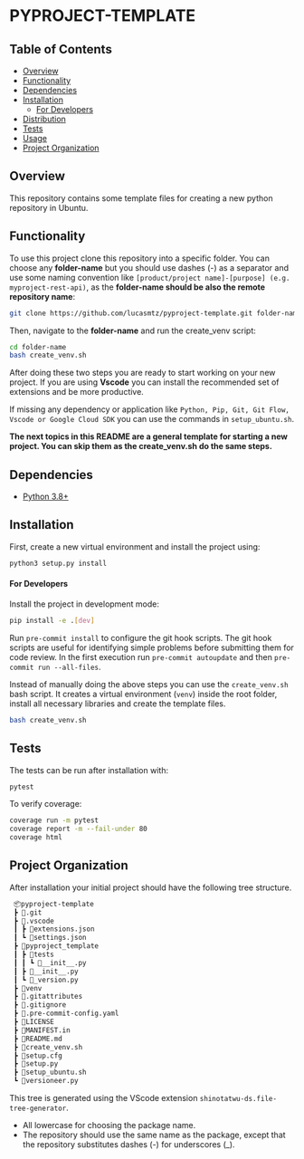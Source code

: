 PYPROJECT-TEMPLATE
==============================

## Table of Contents
* [Overview](#overview)
* [Functionality](#functionality)
* [Dependencies](#dependencies)
* [Installation](#installation)
    * [For Developers](#for-developers)
* [Distribution](#distribution)
* [Tests](#tests)
* [Usage](#usage)
* [Project Organization](#project-organization)

## Overview
This repository contains some template files for creating a new python repository in Ubuntu.

## Functionality
To use this project clone this repository into a specific folder.
You can choose any **folder-name** but you should use dashes (-) as a separator and use some naming convention like `[product/project name]-[purpose] (e.g. myproject-rest-api)`, as the **folder-name should be also the remote repository name**:
```sh
git clone https://github.com/lucasmtz/pyproject-template.git folder-name
```

Then, navigate to the **folder-name** and run the create_venv script:
```bash
cd folder-name
bash create_venv.sh
```

After doing these two steps you are ready to start working on your new project.
If you are using **Vscode** you can install the recommended set of extensions and be more productive.

If missing any dependency or application like `Python, Pip, Git, Git Flow, Vscode or Google Cloud SDK` you can use the commands in `setup_ubuntu.sh`.

**The next topics in this README are a general template for starting a new project. You can skip them as the create_venv.sh do the same steps.**

## Dependencies
- [Python 3.8+](https://www.python.org/)

## Installation

First, create a new virtual environment and install the project using:
```sh
python3 setup.py install
```

#### For Developers
Install the project in development mode:
```sh
pip install -e .[dev]
```

Run `pre-commit install` to configure the git hook scripts. The git hook scripts are useful for identifying simple problems before submitting them for code review. In the first execution run `pre-commit autoupdate` and then `pre-commit run --all-files`.

Instead of manually doing the above steps you can use the `create_venv.sh` bash script. It creates a virtual environment (`venv`) inside the root folder, install all necessary libraries and create the template files.
```sh
bash create_venv.sh
```


## Tests
The tests can be run after installation with:
```sh
pytest
```
To verify coverage:
```sh
coverage run -m pytest
coverage report -m --fail-under 80
coverage html
```

## Project Organization
After installation your initial project should have the following tree structure.

```html
 📦pyproject-template
 ┣ 📂.git
 ┣ 📂.vscode
 ┃ ┣ 📜extensions.json
 ┃ ┗ 📜settings.json
 ┣ 📂pyproject_template
 ┃ ┣ 📂tests
 ┃ ┃ ┗ 📜__init__.py
 ┃ ┣ 📜__init__.py
 ┃ ┗ 📜_version.py
 ┣ 📂venv
 ┣ 📜.gitattributes
 ┣ 📜.gitignore
 ┣ 📜.pre-commit-config.yaml
 ┣ 📜LICENSE
 ┣ 📜MANIFEST.in
 ┣ 📜README.md
 ┣ 📜create_venv.sh
 ┣ 📜setup.cfg
 ┣ 📜setup.py
 ┣ 📜setup_ubuntu.sh
 ┗ 📜versioneer.py
```

This tree is generated using the VScode extension `shinotatwu-ds.file-tree-generator`.

* All lowercase for choosing the package name.
* The repository should use the same name as the package, except that the repository substitutes dashes (-) for underscores (_).

